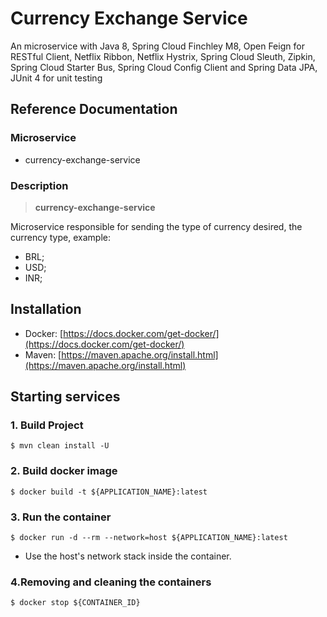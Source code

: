 
# Currency Exchange Service

An microservice with Java 8, Spring Cloud Finchley M8, Open Feign for RESTful Client, Netflix Ribbon, Netflix Hystrix, Spring Cloud Sleuth, Zipkin, Spring Cloud Starter Bus, Spring Cloud Config Client and Spring Data JPA, JUnit 4 for unit testing

## Reference Documentation

### Microservice

-   currency-exchange-service

### Description

> **currency-exchange-service**

Microservice responsible for sending the type of currency desired, the currency type, example:

- BRL;
- USD;
- INR;


## Installation

-   Docker: [https://docs.docker.com/get-docker/](https://docs.docker.com/get-docker/)
-   Maven: [https://maven.apache.org/install.html](https://maven.apache.org/install.html)

## Starting services

### 1. Build Project

```
$ mvn clean install -U
```

### 2. Build docker image

```
$ docker build -t ${APPLICATION_NAME}:latest
```

### 3. Run the container

```
$ docker run -d --rm --network=host ${APPLICATION_NAME}:latest
```

-   Use the host's network stack inside the container.

### 4.Removing and cleaning the containers

```
$ docker stop ${CONTAINER_ID}
```

